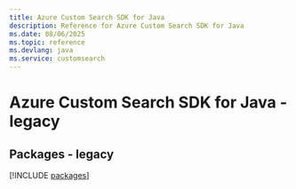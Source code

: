 ```yaml
---
title: Azure Custom Search SDK for Java
description: Reference for Azure Custom Search SDK for Java
ms.date: 08/06/2025
ms.topic: reference
ms.devlang: java
ms.service: customsearch
---
```

# Azure Custom Search SDK for Java - legacy
## Packages - legacy
[!INCLUDE [packages](custom-search-index.md)]